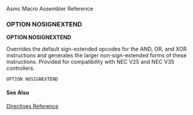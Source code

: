 Asmc Macro Assembler Reference

### OPTION NOSIGNEXTEND

**OPTION NOSIGNEXTEND**

Overrides the default sign-extended opcodes for the AND, OR, and XOR instructions and generates the larger non-sign-extended forms of these instructions. Provided for compatibility with NEC V25 and NEC V35 controllers.

    OPTION NOSIGNEXTEND

#### See Also

[Directives Reference](readme.md)